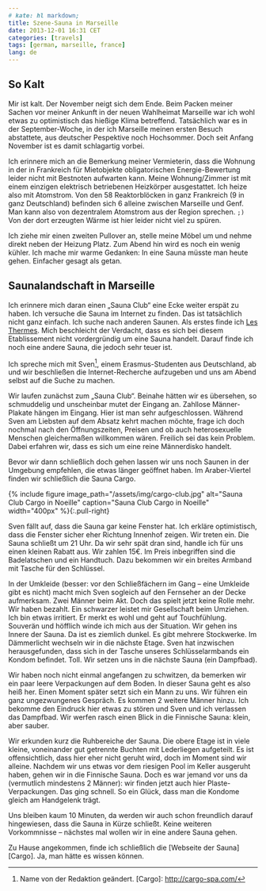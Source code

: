 ```yaml
---
# kate: hl markdown;
title: Szene-Sauna in Marseille
date: 2013-12-01 16:31 CET
categories: [travels]
tags: [german, marseille, france]
lang: de
---
```


## So Kalt

Mir ist kalt. Der November neigt sich dem Ende. Beim Packen meiner Sachen vor
meiner Ankunft in der neuen Wahlheimat Marseille war ich wohl etwas zu optimistisch
das hießige Klima betreffend. Tatsächlich war es in der September-Woche, in der
ich Marseille meinen ersten Besuch abstattete, aus deutscher Pespektive noch
Hochsommer. Doch seit Anfang November ist es damit schlagartig vorbei.

Ich erinnere mich an die Bemerkung meiner Vermieterin, dass die Wohnung in der
in Frankreich für Mietobjekte obligatorischen Energie-Bewertung leider nicht mit
Bestnoten aufwarten kann. Meine Wohnung/Zimmer ist mit einem einzigen elektrisch
betriebenen Heizkörper ausgestattet. Ich heize also mit Atomstrom. Von den 58
Reaktorblöcken in ganz Frankreich (9 in ganz Deutschland) befinden sich 6 alleine
zwischen Marseille und Genf. Man kann also von dezentralem Atomstrom aus der Region
sprechen. `;)` Von der dort erzeugten Wärme ist hier leider nicht viel zu spüren.

Ich ziehe mir einen zweiten Pullover an, stelle meine Möbel um und nehme direkt
neben der Heizung Platz. Zum Abend hin wird es noch ein wenig kühler. Ich mache
mir warme Gedanken: In eine Sauna müsste man heute gehen. Einfacher gesagt als getan.

<!-- more -->

## Saunalandschaft in Marseille

Ich erinnere mich daran einen „Sauna Club“ eine Ecke weiter erspät zu haben. Ich
versuche die Sauna im Internet zu finden. Das ist tatsächlich nicht ganz einfach.
Ich suche nach anderen Saunen. Als erstes finde ich [Les Thermes]. Mich beschleicht
der Verdacht, dass es sich bei diesem Etablissement nicht vordergründig um eine
Sauna handelt. Darauf finde ich noch eine andere Sauna, die jedoch sehr teuer ist.

Ich spreche mich mit Sven[^1], einem Erasmus-Studenten aus Deutschland, ab und wir
beschließen die Internet-Recherche aufzugeben und uns am Abend selbst auf die Suche
zu machen.

Wir laufen zunächst zum „Sauna Club“. Beinahe hätten wir es übersehen, so schmuddelig
und unscheinbar mutet der Eingang an. Zahllose Männer-Plakate hängen im Eingang.
Hier ist man sehr aufgeschlossen. Während Sven am Liebsten auf dem Absatz kehrt
machen möchte, frage ich doch nochmal nach den Öffnungszeiten, Preisen und ob
auch heterosexuelle Menschen gleichermaßen willkommen wären. Freilich sei das kein
Problem. Dabei erfahren wir, dass es sich um eine reine Männerdisko handelt.

Bevor wir dann schließlich doch gehen lassen wir uns noch Saunen in der Umgebung
empfehlen, die etwas länger geöffnet haben. Im Araber-Viertel finden wir
schließlich die Sauna Cargo.

{% include figure image_path="/assets/img/cargo-club.jpg" alt="Sauna Club Cargo in Noeille" caption="Sauna Club Cargo in Noeille" width="400px" %}{:.pull-right}

Sven fällt auf, dass die Sauna gar keine Fenster hat. Ich erkläre optimistisch,
dass die Fenster sicher eher Richtung Innenhof zeigen. Wir treten ein. Die Sauna
schließt um 21 Uhr. Da wir sehr spät dran sind, handle ich für uns einen kleinen
Rabatt aus. Wir zahlen 15€. Im Preis inbegriffen sind die Badelatschen und ein
Handtuch. Dazu bekommen wir ein breites Armband mit Tasche für den Schlüssel.

In der Umkleide (besser: vor den Schließfächern im Gang – eine Umkleide gibt es nicht)
macht mich Sven sogleich auf den Fernseher an der Decke aufmerksam. Zwei Männer
beim Akt. Doch das spielt jetzt keine Rolle mehr. Wir haben bezahlt.
Ein schwarzer leistet mir Gesellschaft beim Umziehen. Ich bin etwas irritiert.
Er merkt es wohl und geht auf Touchfühlung. Souverän und höfflich winde ich mich
aus der Situation. Wir gehen ins Innere der Sauna. Da ist es ziemlich dunkel. Es
gibt mehrere Stockwerke. Im Dämmerlicht wechseln wir in die nächste Etage. Sven
hat inzwischen herausgefunden, dass sich in der Tasche unseres Schlüsselarmbands
ein Kondom befindet. Toll. Wir setzen uns in die nächste Sauna (ein Dampfbad).

Wir haben noch nicht einmal angefangen zu schwitzen, da bemerken wir ein paar
leere Verpackungen auf dem Boden. In dieser Sauna geht es also heiß her. Einen
Moment später setzt sich ein Mann zu uns. Wir führen ein ganz ungezwungenes Gespräch.
Es kommen 2 weitere Männer hinzu. Ich bekomme den Eindruck hier etwas zu stören
und Sven und ich verlassen das Dampfbad. Wir werfen rasch einen Blick in die
Finnische Sauna: klein, aber sauber.

Wir erkunden kurz die Ruhbereiche der Sauna. Die obere Etage ist in viele kleine,
voneinander gut getrennte Buchten mit Lederliegen aufgeteilt. Es ist offensichtlich,
dass hier eher nicht geruht wird, doch im Moment sind wir alleine.
Nachdem wir uns etwas vor dem riesigen Pool im Keller ausgeruht haben, gehen
wir in die Finnische Sauna. Doch es war jemand vor uns da (vermutlich mindestens
2 Männer): wir finden jetzt auch hier Plaste-Verpackungen. Das ging schnell. So
ein Glück, dass man die Kondome gleich am Handgelenk trägt.

Uns bleiben kaum 10 Minuten, da werden wir auch schon freundlich darauf hingewiesen,
dass die Sauna in Kürze schließt. Keine weiteren Vorkommnisse – nächstes mal wollen
wir in eine andere Sauna gehen.

Zu Hause angekommen, finde ich schließlich die [Webseite der Sauna][Cargo]. Ja,
man hätte es wissen können.

[Les Thermes]: http://lesthermes-marseille.fr
[^1]: Name von der Redaktion geändert.
[Cargo]: http://cargo-spa.com/
